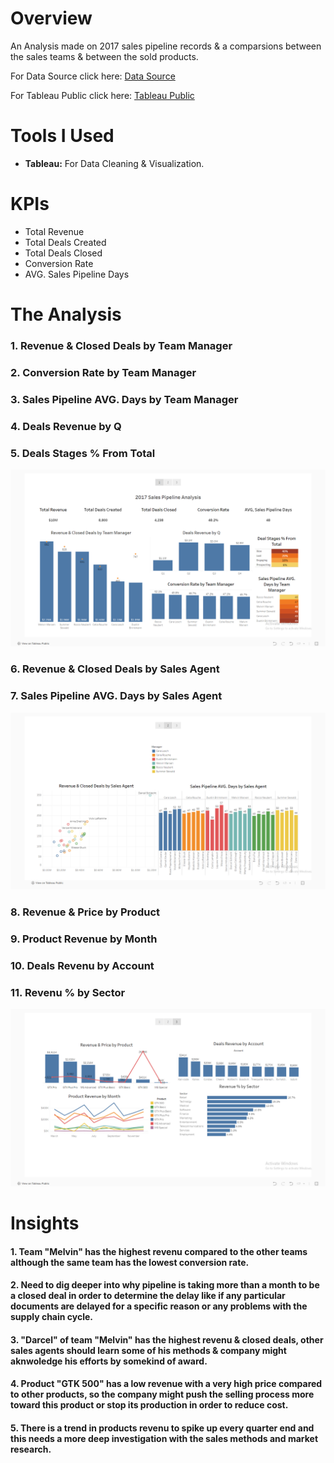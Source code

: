 # Overview

An Analysis made on 2017 sales pipeline records & a comparsions between the sales teams & between the sold products.

For Data Source click here: [Data Source](/Source_Data/Sales_Pipeline.zip/)

For Tableau Public click here: [Tableau Public](https://public.tableau.com/views/CRM_Sales_Opportunities/Story1?:language=en-US&:sid=&:redirect=auth&:display_count=n&:origin=viz_share_link)

# Tools I Used

- **Tableau:** For Data Cleaning & Visualization.

# KPIs

- Total Revenue
- Total Deals Created
- Total Deals Closed
- Conversion Rate
- AVG. Sales Pipeline Days

# The Analysis

### 1. Revenue & Closed Deals by Team Manager
### 2. Conversion Rate by Team Manager
### 3. Sales Pipeline AVG. Days by Team Manager
### 4. Deals Revenue by Q
### 5. Deals Stages % From Total

![](Images/1.png)

### 6. Revenue & Closed Deals by Sales Agent
### 7. Sales Pipeline AVG. Days by Sales Agent

![](Images/2.png)

### 8. Revenue & Price by Product
### 9. Product Revenue by Month
### 10. Deals Revenu by Account
### 11. Revenu % by Sector

![](Images/3.png)


# Insights

#### 1. Team "Melvin" has the highest revenu compared to the other teams although the same team has the lowest conversion rate.
#### 2. Need to dig deeper into why pipeline is taking more than a month to be a closed deal in order to determine the delay like if any particular documents are delayed for a specific reason or any problems with the supply chain cycle.
#### 3. "Darcel" of team "Melvin" has the highest revenu & closed deals, other sales agents should learn some of his methods & company might aknwoledge his efforts by somekind of award.
#### 4. Product "GTK 500" has a low revenue with a very high price compared to other products, so the company might push the selling process more toward this product or stop its production in order to reduce cost.
#### 5. There is a trend in products revenu to spike up every quarter end and this needs a more deep investigation with the sales methods and market research.


